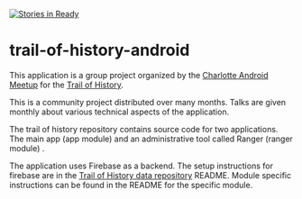 [![Stories in Ready](https://badge.waffle.io/cltmobilemeetup/trail-of-history-android.png?label=ready&title=Ready)](https://waffle.io/cltmobilemeetup/trail-of-history-android)
# trail-of-history-android

This application is a group project organized by the [Charlotte Android Meetup](https://www.meetup.com/Charlotte-Android-Developers/) for the [Trail of History](http://charmeck.org/mecklenburg/county/ParkandRec/TrailOfHistory/Pages/default.aspx).

This is a community project distributed over many months. Talks are given monthly about various technical aspects of the application. 

The trail of history repository contains source code for two applications. The main app (app module) and an administrative tool called Ranger (ranger module) .

The application uses Firebase as a backend. The setup instructions for firebase are in the [Trail of History data repository](https://github.com/cltmobilemeetup/trail-of-history-data) README. Module specific instructions can be found in the README for the specific module. 
